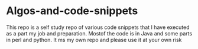 # Algos-and-code-snippets

This repo is a self study repo of various code snippets that I have executed as a part my job and preparation. Mostof the code is in Java and some parts in perl and python. It ms my own repo and please use it at your own risk

